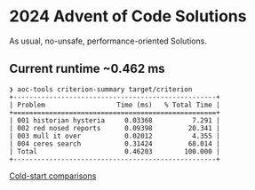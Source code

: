 # 2024 Advent of Code Solutions

As usual, no-unsafe, performance-oriented Solutions.

## Current runtime ~0.462 ms

```
❯ aoc-tools criterion-summary target/criterion
+---------------------------------------------------+
| Problem                  Time (ms)   % Total Time |
+===================================================+
| 001 historian hysteria     0.03368          7.291 |
| 002 red nosed reports      0.09398         20.341 |
| 003 mull it over           0.02012          4.355 |
| 004 ceres search           0.31424         68.014 |
| Total                      0.46203        100.000 |
+---------------------------------------------------+
```

[Cold-start comparisons](https://aoc.ancalagon.black/2024)

